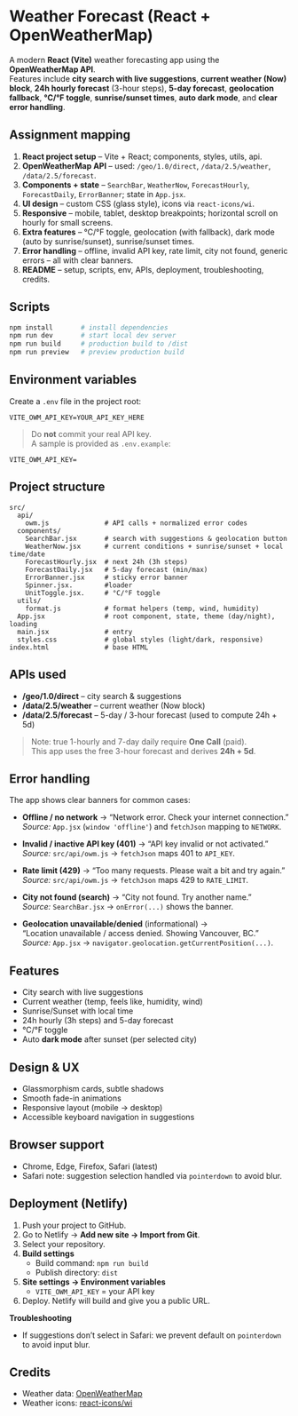 # Weather Forecast (React + OpenWeatherMap)

A modern **React (Vite)** weather forecasting app using the **OpenWeatherMap API**.  
Features include **city search with live suggestions**, **current weather (Now) block**, **24h hourly forecast** (3-hour steps), **5-day forecast**, **geolocation fallback**, **°C/°F toggle**, **sunrise/sunset times**, **auto dark mode**, and **clear error handling**.



##  Assignment mapping

1. **React project setup** – Vite + React; components, styles, utils, api.  
2. **OpenWeatherMap API** – used: `/geo/1.0/direct`, `/data/2.5/weather`, `/data/2.5/forecast`.  
3. **Components + state** – `SearchBar`, `WeatherNow`, `ForecastHourly`, `ForecastDaily`, `ErrorBanner`; state in `App.jsx`.  
4. **UI design** – custom CSS (glass style), icons via `react-icons/wi`.  
5. **Responsive** – mobile, tablet, desktop breakpoints; horizontal scroll on hourly for small screens.  
6. **Extra features** – °C/°F toggle, geolocation (with fallback), dark mode (auto by sunrise/sunset), sunrise/sunset times.  
7. **Error handling** – offline, invalid API key, rate limit, city not found, generic errors – all with clear banners.  
8. **README** – setup, scripts, env, APIs, deployment, troubleshooting, credits.  





## Scripts

```bash
npm install       # install dependencies
npm run dev       # start local dev server
npm run build     # production build to /dist
npm run preview   # preview production build
```



## Environment variables

Create a `.env` file in the project root:

```env
VITE_OWM_API_KEY=YOUR_API_KEY_HERE
```

> Do **not** commit your real API key.  
> A sample is provided as `.env.example`:

```env
VITE_OWM_API_KEY=
```


## Project structure

```
src/
  api/
    owm.js              # API calls + normalized error codes
  components/
    SearchBar.jsx       # search with suggestions & geolocation button
    WeatherNow.jsx      # current conditions + sunrise/sunset + local time/date
    ForecastHourly.jsx  # next 24h (3h steps)
    ForecastDaily.jsx   # 5-day forecast (min/max)
    ErrorBanner.jsx     # sticky error banner
    Spinner.jsx.        #loader
    UnitToggle.jsx.     # °C/°F toggle
  utils/
    format.js           # format helpers (temp, wind, humidity)
  App.jsx               # root component, state, theme (day/night), loading
  main.jsx              # entry
  styles.css            # global styles (light/dark, responsive)
index.html              # base HTML
```



## APIs used

- **/geo/1.0/direct** – city search & suggestions  
- **/data/2.5/weather** – current weather (Now block)  
- **/data/2.5/forecast** – 5-day / 3-hour forecast (used to compute 24h + 5d)  

> Note: true 1-hourly and 7-day daily require **One Call** (paid).  
> This app uses the free 3-hour forecast and derives **24h + 5d**.



## Error handling

The app shows clear banners for common cases:

- **Offline / no network** → “Network error. Check your internet connection.”  
  _Source:_ `App.jsx` (`window 'offline'`) and `fetchJson` mapping to `NETWORK`.

- **Invalid / inactive API key (401)** → “API key invalid or not activated.”  
  _Source:_ `src/api/owm.js` → `fetchJson` maps 401 to `API_KEY`.

- **Rate limit (429)** → “Too many requests. Please wait a bit and try again.”  
  _Source:_ `src/api/owm.js` → `fetchJson` maps 429 to `RATE_LIMIT`.

- **City not found (search)** → “City not found. Try another name.”  
  _Source:_ `SearchBar.jsx` → `onError(...)` shows the banner.


- **Geolocation unavailable/denied** (informational) →  
  “Location unavailable / access denied. Showing Vancouver, BC.”  
  _Source:_ `App.jsx` → `navigator.geolocation.getCurrentPosition(...)`.


## Features

-  City search with live suggestions  
-  Current weather (temp, feels like, humidity, wind)  
-  Sunrise/Sunset with local time  
-  24h hourly (3h steps) and 5-day forecast  
-  °C/°F toggle   
-  Auto **dark mode** after sunset (per selected city)  



## Design & UX

- Glassmorphism cards, subtle shadows  
- Smooth fade-in animations  
- Responsive layout (mobile → desktop)  
- Accessible keyboard navigation in suggestions  


## Browser support

- Chrome, Edge, Firefox, Safari (latest)  
- Safari note: suggestion selection handled via `pointerdown` to avoid blur.  



## Deployment (Netlify)

1. Push your project to GitHub.  
2. Go to Netlify → **Add new site → Import from Git**.  
3. Select your repository.  
4. **Build settings**  
   - Build command: `npm run build`  
   - Publish directory: `dist`  
5. **Site settings → Environment variables**  
   - `VITE_OWM_API_KEY` = your API key  
6. Deploy. Netlify will build and give you a public URL.  

**Troubleshooting**
- If suggestions don’t select in Safari: we prevent default on `pointerdown` to avoid input blur.  
 



## Credits

- Weather data: [OpenWeatherMap](https://openweathermap.org/api)  
- Weather icons: [react-icons/wi](https://react-icons.github.io/react-icons/)  
